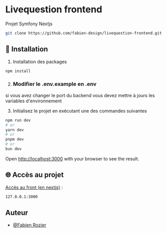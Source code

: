 # Livequestion frontend

Projet Symfony Nextjs

```bash
git clone https://github.com/fabien-design/livequestion-frontend.git
```

## 🚀 Installation

1. Installation des packages
```bash
npm install
```

2. ### Modifier le .env.example en .env
si vous avez changer le port du backend vous devez mettre à jours les variables d'environnement

3. Initialisez le projet en exécutant une des commandes suivantes
```bash
npm run dev
# or
yarn dev
# or
pnpm dev
# or
bun dev
```

Open [http://localhost:3000](http://localhost:3000) with your browser to see the result.

## 🌐 Accès au projet

[Accès au front (en nextjs)](http://127.0.0.1:3000/admin)&nbsp;:
```bash
127.0.0.1:3000
```

## Auteur

- [@Fabien Rozier](https://github.com/fabien-design)

